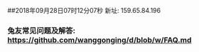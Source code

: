 ##2018年09月28日07时12分07秒 新址: 159.65.84.196
### 兔友常见问题及解答: https://github.com/wanggonging/d/blob/w/FAQ.md
